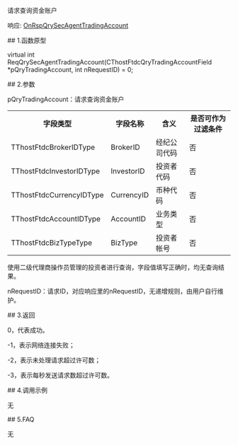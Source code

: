 <p>请求查询资金账户</p>
<p>响应: <a href="../../CTHOSTFTDCTRADERAPI/ONRSPQRYSECAGENTTRADINGACCOUNT/">OnRspQrySecAgentTradingAccount</a></p>
<span class="anchor" id="b27f47b7-79d9-42e5-bcec-b045f2609e23"></span>
## 1.函数原型
<p>virtual int ReqQrySecAgentTradingAccount(CThostFtdcQryTradingAccountField *pQryTradingAccount, int nRequestID) = 0;</p>
<span class="anchor" id="afb29061-354c-4e5d-aeea-d1ea8a0dd23d"></span>
## 2.参数
<p>pQryTradingAccount：请求查询资金账户</p>
<table><tr><th style="TEXT-ALIGN: center;">字段类型</th><th style="TEXT-ALIGN: center;">字段名称</th><th style="TEXT-ALIGN: center;">含义</th><th style="TEXT-ALIGN: center;">是否可作为过滤条件</th></tr><tr><td style="TEXT-ALIGN: left;">TThostFtdcBrokerIDType</td>
<td style="TEXT-ALIGN: left;">BrokerID</td>
<td style="TEXT-ALIGN: left;">经纪公司代码</td>
<td style="TEXT-ALIGN: left;">否</td>
</tr>
<tr><td style="TEXT-ALIGN: left;">TThostFtdcInvestorIDType</td>
<td style="TEXT-ALIGN: left;">InvestorID</td>
<td style="TEXT-ALIGN: left;">投资者代码</td>
<td style="TEXT-ALIGN: left;">否</td>
</tr>
<tr><td style="TEXT-ALIGN: left;">TThostFtdcCurrencyIDType</td>
<td style="TEXT-ALIGN: left;">CurrencyID</td>
<td style="TEXT-ALIGN: left;">币种代码</td>
<td style="TEXT-ALIGN: left;">否</td>
</tr>
<tr><td style="TEXT-ALIGN: left;">TThostFtdcAccountIDType</td>
<td style="TEXT-ALIGN: left;">AccountID</td>
<td style="TEXT-ALIGN: left;">业务类型</td>
<td style="TEXT-ALIGN: left;">否</td>
</tr>
<tr><td style="TEXT-ALIGN: left;">TThostFtdcBizTypeType</td>
<td style="TEXT-ALIGN: left;">BizType</td>
<td style="TEXT-ALIGN: left;">投资者帐号</td>
<td style="TEXT-ALIGN: left;">否</td>
</tr>
</table>
<p>使用二级代理商操作员管理的投资者进行查询，字段值填写正确时，均无查询结果。</p>
<p>nRequestID：请求ID，对应响应里的nRequestID，无递增规则，由用户自行维护。</p>
<span class="anchor" id="7e26bd2b-a9ab-4ec4-b609-1540fa4e9a0a"></span>
## 3.返回
<p>0，代表成功。</p>
<p>-1，表示网络连接失败；</p>
<p>-2，表示未处理请求超过许可数；</p>
<p>-3，表示每秒发送请求数超过许可数。</p>
<span class="anchor" id="7a7cae09-7f63-4a7d-bba9-aadebba7e3c4"></span>
## 4.调用示例
<p>无</p>
<span class="anchor" id="d12a559c-a011-4f54-a3ed-f7de2ab1705e"></span>
## 5.FAQ
<p>无</p>
